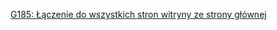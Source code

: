 [G185: Łączenie do wszystkich stron witryny ze strony głównej](https://www.w3.org/WAI/WCAG22/Techniques/general/G185l)